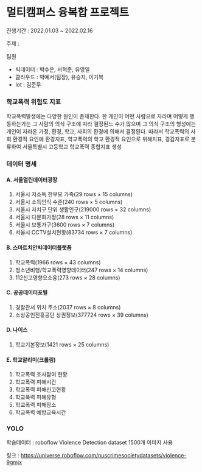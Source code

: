 # 멀티캠퍼스 융복합 프로젝트

진행기간 : 2022.01.03 ~ 2022.02.16

주제 : 

팀원 
  - 빅데이터 : 박수은, 서혁준, 유영일
  - 클라우드 : 박예서(팀장), 유승지, 이기복
  - Iot : 김준무

### **학교폭력 위험도 지표**
학교폭력발생에는 다양한 원인이 존재한다. 
한 개인이 어떤 사람으로 자라며 어떻게 행동하는가는 그 사람의 의식 구조에 따라 결정된느 수가 많으며 
그 의식 구조의 형성에는 개인이 자라온 가정, 환경, 학교, 사회의 환경에 의해서 결정된다. 
따라서 학교폭력의 사회 환경적 요인에 환경지표, 학교폭력의 학교 환경적 요인으로 위해지표, 경감지표로 분류하여
서울특별시 고등학교 학교폭력 종합지표 생성

### **데이터 명세**
#### A. 서울열린데이터광장
1. 서울시 저소득 한부모 가족(29 rows × 15 columns)
2. 서울시 소득인식 수준(240 rows × 5 columns)
3. 서울시 자치구 단위 생활인구(219000 rows × 32 columns)
4. 서울시 다문화가정(28 rows × 11 columns)
5. 서울시 보통가구(3600 rows × 7 columns)
6. 서울시 CCTV설치현황(83734 rows × 7 columns)

#### B. 스마트치안빅데이터플랫폼
1. 학교폭력(1966 rows × 43 columns)
2. 청소년비행/학교폭력영향데이터(247 rows × 14 columns) 
3. 112신고영향요소융(273 rows × 28 columns) 

#### C. 공공데이터포털
1. 경찰관서 위치 주소(2037 rows × 8 columns) 
2. 소상공인진흥공단 상권정보(377724 rows × 39 columns)

#### D. 나이스
1. 학교기본정보(1421 rows × 25 columns)

#### E. 학교알리미(크롤링)
1. 학교폭력 조사참여 현황
2. 학교폭력 피해시간
3. 학교폭력 피해신고현황
4. 학교폭력 피해유형
5. 학교폭력 피해장소
6. 학교폭력 예방교육시간

### **YOLO**
학습데이터 : roboflow Violence Detection dataset 1500개 이미지 사용

링크 : https://universe.roboflow.com/nuscrimesocietydatasets/violence-9gmjx
